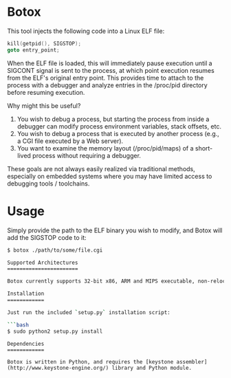 Botox
=====

This tool injects the following code into a Linux ELF file:

```C
kill(getpid(), SIGSTOP);
goto entry_point;
```

When the ELF file is loaded, this will immediately pause execution until a SIGCONT signal is sent to the process, at which point execution resumes from the ELF's original entry point.
This provides time to attach to the process with a debugger and analyze entries in the /proc/pid directory before resuming execution.

Why might this be useful?

1. You wish to debug a process, but starting the process from inside a debugger can modify process environment variables, stack offsets, etc.
2. You wish to debug a process that is executed by another process (e.g., a CGI file executed by a Web server).
3. You want to examine the memory layout (/proc/pid/maps) of a short-lived process without requiring a debugger.

These goals are not always easily realized via traditional methods, especially on embedded systems where you may have limited access to debugging tools / toolchains.

Usage
=====

Simply provide the path to the ELF binary you wish to modify, and Botox will add the SIGSTOP code to it:

```bash
$ botox ./path/to/some/file.cgi

Supported Architectures
=======================

Botox currently supports 32-bit x86, ARM and MIPS executable, non-relocatable, ELF files. Note that only x86 has been thoroughly tested, but what could possibly go wrong?!

Installation
============

Just run the included `setup.py` installation script:

```bash
$ sudo python2 setup.py install
```
```
Dependencies
============

Botox is written in Python, and requires the [keystone assembler](http://www.keystone-engine.org/) library and Python module.


